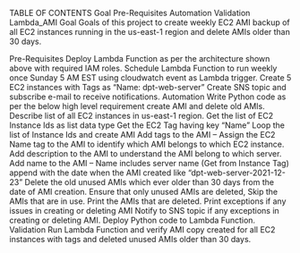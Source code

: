 TABLE OF CONTENTS
Goal
Pre-Requisites
Automation
Validation
Lambda_AMI
Goal
Goals of this project to create weekly EC2 AMI backup of all EC2 instances running in the us-east-1 region and delete AMIs older than 30 days.

Pre-Requisites
Deploy Lambda Function as per the architecture shown above with required IAM roles.
Schedule Lambda Function to run weekly once Sunday 5 AM EST using cloudwatch event as Lambda trigger.
Create 5 EC2 instances with Tags  as “Name: dpt-web-server”
Create SNS topic and subscribe e-mail to receive notifications.
Automation
Write Python code as per the below high level requirement create AMI and delete old AMIs.
Describe list of all EC2 instances in us-east-1 region.
Get the list of EC2 Instance Ids as list data type
Get the EC2 Tag having key “Name”
Loop the list of Instance Ids and create AMI
Add tags to the AMI – Assign the EC2 Name tag to the AMI to identify which AMI belongs to which EC2 instance.
Add description to the AMI to understand the AMI belong to which server.
Add name to the AMI – Name includes server name (Get from Instance Tag) append with the date when the AMI created like “dpt-web-server-2021-12-23”
Delete the old unused AMIs which ever older than 30 days from the date of AMI creation.
Ensure that only unused AMIs are deleted, Skip the AMIs that are in use.
Print the AMIs that are deleted.
Print exceptions if any issues in creating or deleting AMI
Notify to SNS topic if any exceptions in creating or deleting AMI.
Deploy Python code to Lambda Function.
Validation
Run Lambda Function and verify AMI copy created for all EC2 instances with tags and deleted unused AMIs older than 30 days.